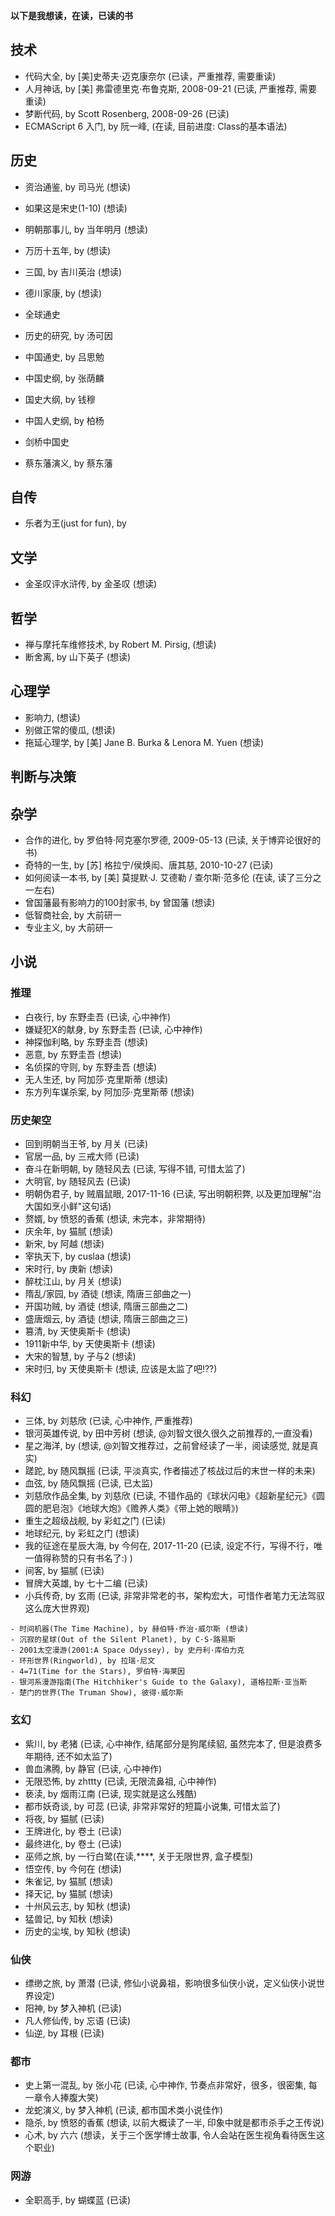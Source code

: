 **以下是我想读，在读，已读的书**

## 技术
- 代码大全, by [美]史蒂夫·迈克康奈尔 (已读，严重推荐, 需要重读)
- 人月神话, by [美] 弗雷德里克·布鲁克斯, 2008-09-21 (已读, 严重推荐, 需要重读)
- 梦断代码, by Scott Rosenberg, 2008-09-26 (已读)
- ECMAScript 6 入门, by 阮一峰,  (在读, 目前进度: Class的基本语法)

## 历史
- 资治通鉴, by 司马光 (想读)
- 如果这是宋史(1-10) (想读)
- 明朝那事儿, by 当年明月 (想读)
- 万历十五年, by (想读)
- 三国, by 吉川英治 (想读)
- 德川家康, by  (想读)
- 全球通史
- 历史的研究, by 汤可因
- 中国通史, by 吕思勉
- 中国史纲, by 张荫麟
- 国史大纲, by 钱穆

- 中国人史纲, by 柏杨
- 剑桥中国史
- 蔡东藩演义, by 蔡东藩


## 自传
- 乐者为王(just for fun), by 


## 文学
- 金圣叹评水浒传, by 金圣叹 (想读)


## 哲学
- 禅与摩托车维修技术, by Robert M. Pirsig,  (想读)
- 断舍离, by 山下英子 (想读)


## 心理学
- 影响力, (想读)
- 别做正常的傻瓜, (想读)
- 拖延心理学, by [美] Jane B. Burka & Lenora M. Yuen (想读)


## 判断与决策


## 杂学
- 合作的进化, by 罗伯特·阿克塞尔罗德, 2009-05-13 (已读, 关于博弈论很好的书)
- 奇特的一生, by [苏] 格拉宁/侯焕闳、唐其慈, 2010-10-27 (已读)
- 如何阅读一本书, by [美] 莫提默·J. 艾德勒 / 查尔斯·范多伦 (在读, 读了三分之一左右)
- 曾国藩最有影响力的100封家书, by 曾国藩 (想读)
- 低智商社会, by 大前研一
- 专业主义, by 大前研一

## 小说

### 推理
- 白夜行, by 东野圭吾 (已读, 心中神作)
- 嫌疑犯X的献身, by 东野圭吾 (已读, 心中神作)
- 神探伽利略, by 东野圭吾 (想读)
- 恶意, by 东野圭吾 (想读)
- 名侦探的守则, by 东野圭吾 (想读)
- 无人生还, by 阿加莎·克里斯蒂 (想读)
- 东方列车谋杀案, by 阿加莎·克里斯蒂 (想读)

### 历史架空
- 回到明朝当王爷, by 月关 (已读)
- 官居一品, by 三戒大师 (已读)
- 奋斗在新明朝, by 随轻风去 (已读, 写得不错, 可惜太监了)
- 大明官, by 随轻风去 (已读)
- 明朝伪君子, by 贼眉鼠眼, 2017-11-16 (已读, 写出明朝积弊, 以及更加理解"治大国如烹小鲜"这句话)
- 赘婿, by 愤怒的香蕉 (想读, 未完本，非常期待)
- 庆余年, by 猫腻 (想读)
- 新宋, by 阿越 (想读) 
- 宰执天下, by cuslaa (想读)
- 宋时行, by 庚新 (想读)
- 醉枕江山, by 月关 (想读)
- 隋乱/家园, by 酒徒 (想读, 隋唐三部曲之一) 
- 开国功贼, by 酒徒 (想读, 隋唐三部曲之二)
- 盛唐烟云, by 酒徒 (想读, 隋唐三部曲之三)
- 篡清, by 天使奥斯卡 (想读)
- 1911新中华, by 天使奥斯卡 (想读)
- 大宋的智慧, by 孑与2 (想读)
- 宋时归, by 天使奥斯卡 (想读, 应该是太监了吧!??)

### 科幻
- 三体, by 刘慈欣 (已读, 心中神作, 严重推荐)
- 银河英雄传说, by 田中芳树 (想读, @刘智文很久很久之前推荐的,一直没看)
- 星之海洋, by (想读, @刘智文推荐过，之前曾经读了一半，阅读感觉, 就是真实)
- 蹉跎, by 随风飘摇 (已读, 平淡真实, 作者描述了核战过后的末世一样的未来)
- 血弦, by 随风飘摇 (已读, 已太监)
- 刘慈欣作品全集, by 刘慈欣 (已读, 不错作品的《球状闪电》《超新星纪元》《圆圆的肥皂泡》《地球大炮》《赡养人类》《带上她的眼睛》)
- 重生之超级战舰, by 彩虹之门 (已读)
- 地球纪元, by 彩虹之门 (想读)
- 我的征途在星辰大海, by 今何在, 2017-11-20 (已读, 设定不行，写得不行，唯一值得称赞的只有书名了:) )
- 间客, by 猫腻 (已读)
- 冒牌大英雄, by 七十二编 (已读)
- 小兵传奇, by 玄雨 (已读, 非常非常老的书，架构宏大，可惜作者笔力无法驾驭这么庞大世界观)

```
- 时间机器(The Time Machine), by 赫伯特·乔治·威尔斯 (想读)
- 沉寂的星球(Out of the Silent Planet), by C·S·路易斯
- 2001太空漫游(2001:A Space Odyssey), by 史丹利·库伯力克
- 环形世界(Ringworld), by 拉瑞·尼文
- 4=71(Time for the Stars), 罗伯特·海莱因
- 银河系漫游指南(The Hitchhiker's Guide to the Galaxy), 道格拉斯·亚当斯
- 楚门的世界(The Truman Show), 彼得·威尔斯
```

### 玄幻
- 紫川, by 老猪 (已读, 心中神作, 结尾部分是狗尾续貂, 虽然完本了, 但是浪费多年期待, 还不如太监了)
- 兽血沸腾, by 静官 (已读, 心中神作)
- 无限恐怖, by zhttty (已读, 无限流鼻祖, 心中神作)
- 亵渎, by 烟雨江南 (已读, 现实就是这么残酷)
- 都市妖奇谈, by 可蕊 (已读, 非常非常好的短篇小说集, 可惜太监了)
- 将夜, by 猫腻 (已读)
- 王牌进化, by 卷土 (已读)
- 最终进化, by 卷土 (已读)
- 巫师之旅, by 一行白鹭(在读,****,  关于无限世界, 盒子模型)
- 悟空传, by 今何在 (想读)
- 朱雀记, by 猫腻 (想读)
- 择天记, by 猫腻 (想读)
- 十州风云志, by 知秋 (想读)
- 猛兽记, by 知秋 (想读)
- 历史的尘埃, by 知秋 (想读)

### 仙侠
- 缥缈之旅, by 萧潜 (已读, 修仙小说鼻祖，影响很多仙侠小说，定义仙侠小说世界设定)
- 阳神, by 梦入神机 (已读)
- 凡人修仙传, by 忘语 (已读)
- 仙逆, by 耳根 (已读)

### 都市
- 史上第一混乱, by 张小花 (已读, 心中神作, 节奏点非常好，很多，很密集, 每一章令人捧腹大笑)
- 龙蛇演义, by 梦入神机 (已读, 都市国术类小说佳作)
- 隐杀, by 愤怒的香蕉 (想读, 以前大概读了一半, 印象中就是都市杀手之王传说)
- 心术, by 六六 (想读，关于三个医学博士故事, 令人会站在医生视角看待医生这个职业)

### 网游
- 全职高手, by 蝴蝶蓝 (已读)
